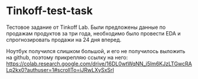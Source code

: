 # Tinkoff-test-task

Тестовое задание от Tinkoff Lab. Были предложены данные по продажам продуктов за три года, необходимо было провести EDA и спрогнозировать продажи на 24 дня вперед.

Ноутбук получился слишком большой, и его не получилось выложить на github, поэтому прикрепляю ссылку на него: https://colab.research.google.com/drive/16DL0wtWqNN_i5lm6KJzLTGwcRALp2kx0?authuser=1#scrollTo=iJRwLXySxSrI
